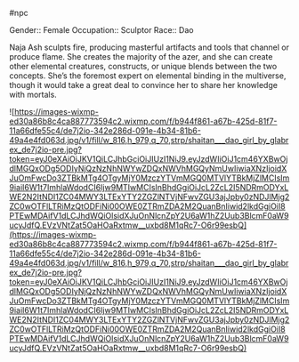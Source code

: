 #npc 

Gender:: Female
Occupation:: Sculptor
Race:: Dao

Naja Ash sculpts fire, producing masterful artifacts and tools that channel or produce flame. She creates the majority of the azer, and she can create other elemental creatures, constructs, or unique blends between the two concepts. She’s the foremost expert on elemental binding in the multiverse, though it would take a great deal to convince her to share her knowledge with mortals.

![https://images-wixmp-ed30a86b8c4ca887773594c2.wixmp.com/f/b944f861-a67b-425d-81f7-11a66dfe55c4/de7j2io-342e286d-091e-4b34-81b6-49a4e4fd063d.jpg/v1/fill/w_816,h_979,q_70,strp/shaitan___dao_girl_by_glabrex_de7j2io-pre.jpg?token=eyJ0eXAiOiJKV1QiLCJhbGciOiJIUzI1NiJ9.eyJzdWIiOiJ1cm46YXBwOjdlMGQxODg5ODIyNjQzNzNhNWYwZDQxNWVhMGQyNmUwIiwiaXNzIjoidXJuOmFwcDo3ZTBkMTg4OTgyMjY0MzczYTVmMGQ0MTVlYTBkMjZlMCIsIm9iaiI6W1t7ImhlaWdodCI6Ijw9MTIwMCIsInBhdGgiOiJcL2ZcL2I5NDRmODYxLWE2N2ItNDI1ZC04MWY3LTExYTY2ZGZlNTVjNFwvZGU3ajJpby0zNDJlMjg2ZC0wOTFlLTRiMzQtODFiNi00OWE0ZTRmZDA2M2QuanBnIiwid2lkdGgiOiI8PTEwMDAifV1dLCJhdWQiOlsidXJuOnNlcnZpY2U6aW1hZ2Uub3BlcmF0aW9ucyJdfQ.EVzVNtZat5OaHOaRxtmw__uxbd8M1qRc7-O6r99esbQ](https://images-wixmp-ed30a86b8c4ca887773594c2.wixmp.com/f/b944f861-a67b-425d-81f7-11a66dfe55c4/de7j2io-342e286d-091e-4b34-81b6-49a4e4fd063d.jpg/v1/fill/w_816,h_979,q_70,strp/shaitan___dao_girl_by_glabrex_de7j2io-pre.jpg?token=eyJ0eXAiOiJKV1QiLCJhbGciOiJIUzI1NiJ9.eyJzdWIiOiJ1cm46YXBwOjdlMGQxODg5ODIyNjQzNzNhNWYwZDQxNWVhMGQyNmUwIiwiaXNzIjoidXJuOmFwcDo3ZTBkMTg4OTgyMjY0MzczYTVmMGQ0MTVlYTBkMjZlMCIsIm9iaiI6W1t7ImhlaWdodCI6Ijw9MTIwMCIsInBhdGgiOiJcL2ZcL2I5NDRmODYxLWE2N2ItNDI1ZC04MWY3LTExYTY2ZGZlNTVjNFwvZGU3ajJpby0zNDJlMjg2ZC0wOTFlLTRiMzQtODFiNi00OWE0ZTRmZDA2M2QuanBnIiwid2lkdGgiOiI8PTEwMDAifV1dLCJhdWQiOlsidXJuOnNlcnZpY2U6aW1hZ2Uub3BlcmF0aW9ucyJdfQ.EVzVNtZat5OaHOaRxtmw__uxbd8M1qRc7-O6r99esbQ)
